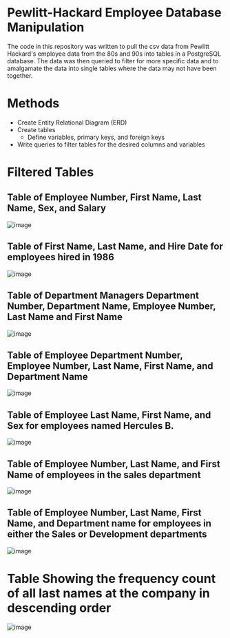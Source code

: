 # Pewlitt-Hackard Employee Database Manipulation

The code in this repository was written to pull the csv data from Pewlitt Hackard's employee data from the 80s and 90s into tables in a PostgreSQL database. The data was then queried to filter for more specific data and to amalgamate the data into single tables where the data may not have been together.

# Methods

- Create Entity Relational Diagram (ERD)
- Create tables
  - Define variables, primary keys, and foreign keys
- Write queries to filter tables for the desired columns and variables

# Filtered Tables

## Table of Employee Number, First Name, Last Name, Sex, and Salary
![image](https://user-images.githubusercontent.com/118322354/221103432-ab066051-69e5-4508-9c2d-ffbcdf258458.png)

## Table of First Name, Last Name, and Hire Date for employees hired in 1986
![image](https://user-images.githubusercontent.com/118322354/221103680-b0711ae0-452e-4416-97dd-a169a7fb0f16.png)

## Table of Department Managers Department Number, Department Name, Employee Number, Last Name and First Name
![image](https://user-images.githubusercontent.com/118322354/221103902-06210d2f-6251-4258-9131-8aeb75962135.png)

## Table of Employee Department Number, Employee Number, Last Name, First Name, and Department Name
![image](https://user-images.githubusercontent.com/118322354/221104368-f9eb12e8-f122-4560-bdf4-5fa07bb9612a.png)

## Table of Employee Last Name, First Name, and Sex for employees named Hercules B.
![image](https://user-images.githubusercontent.com/118322354/221104676-b036e7e5-f744-4a32-a4f5-4f636125d035.png)

## Table of Employee Number, Last Name, and First Name of employees in the sales department
![image](https://user-images.githubusercontent.com/118322354/221104861-b88fa0fb-89ff-49d9-805b-eefc6e2049bf.png)

## Table of Employee Number, Last Name, First Name, and Department name for employees in either the Sales or Development departments
![image](https://user-images.githubusercontent.com/118322354/221105060-63ea2275-0f66-4cc9-a5a5-76ca7aa7994f.png)

# Table Showing the frequency count of all last names at the company in descending order
![image](https://user-images.githubusercontent.com/118322354/221105222-1d27e9af-d601-4bab-954d-5a7f179bfb56.png)

